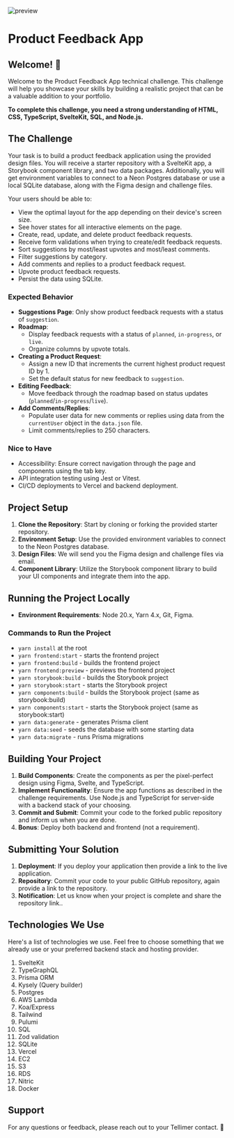 ![preview](https://github.com/user-attachments/assets/40215a49-d8ae-4196-8dc7-006fdab35c49)

# Product Feedback App

## Welcome! 👋

Welcome to the Product Feedback App technical challenge. This challenge will help you showcase your skills by building a realistic project that can be a valuable addition to your portfolio.

**To complete this challenge, you need a strong understanding of HTML, CSS, TypeScript, SvelteKit, SQL, and Node.js.**

## The Challenge

Your task is to build a product feedback application using the provided design files. You will receive a starter repository with a SvelteKit app, a Storybook component library, and two data packages. Additionally, you will get environment variables to connect to a Neon Postgres database or use a local SQLite database, along with the Figma design and challenge files.

Your users should be able to:

- View the optimal layout for the app depending on their device's screen size.
- See hover states for all interactive elements on the page.
- Create, read, update, and delete product feedback requests.
- Receive form validations when trying to create/edit feedback requests.
- Sort suggestions by most/least upvotes and most/least comments.
- Filter suggestions by category.
- Add comments and replies to a product feedback request.
- Upvote product feedback requests.
- Persist the data using SQLite.

### Expected Behavior

- **Suggestions Page**: Only show product feedback requests with a status of `suggestion`.
- **Roadmap**:
  - Display feedback requests with a status of `planned`, `in-progress`, or `live`.
  - Organize columns by upvote totals.
- **Creating a Product Request**:
  - Assign a new ID that increments the current highest product request ID by 1.
  - Set the default status for new feedback to `suggestion`.
- **Editing Feedback**:
  - Move feedback through the roadmap based on status updates (`planned`/`in-progress`/`live`).
- **Add Comments/Replies**:
  - Populate user data for new comments or replies using data from the `currentUser` object in the `data.json` file.
  - Limit comments/replies to 250 characters.

### Nice to Have

- Accessibility: Ensure correct navigation through the page and components using the tab key.
- API integration testing using Jest or Vitest.
- CI/CD deployments to Vercel and backend deployment.

## Project Setup

1. **Clone the Repository**: Start by cloning or forking the provided starter repository.
2. **Environment Setup**: Use the provided environment variables to connect to the Neon Postgres database.
3. **Design Files**: We will send you the Figma design and challenge files via email.
4. **Component Library**: Utilize the Storybook component library to build your UI components and integrate them into the app.

## Running the Project Locally

- **Environment Requirements**: Node 20.x, Yarn 4.x, Git, Figma.

### Commands to Run the Project

- `yarn install` at the root
- `yarn frontend:start` - starts the frontend project
- `yarn frontend:build` - builds the frontend project
- `yarn frontend:preview` - previews the frontend project
- `yarn storybook:build` - builds the Storybook project
- `yarn storybook:start` - starts the Storybook project
- `yarn components:build` - builds the Storybook project (same as storybook:build)
- `yarn components:start` - starts the Storybook project (same as storybook:start)
- `yarn data:generate` - generates Prisma client
- `yarn data:seed` - seeds the database with some starting data
- `yarn data:migrate` - runs Prisma migrations

## Building Your Project

1. **Build Components**: Create the components as per the pixel-perfect design using Figma, Svelte, and TypeScript.
2. **Implement Functionality**: Ensure the app functions as described in the challenge requirements. Use Node.js and TypeScript for server-side with a backend stack of your choosing.
3. **Commit and Submit**: Commit your code to the forked public repository and inform us when you are done.
4. **Bonus**: Deploy both backend and frontend (not a requirement).

## Submitting Your Solution

1. **Deployment**: If you deploy your application then provide a link to the live application.
2. **Repository**: Commit your code to your public GitHub repository, again provide a link to the repository.
3. **Notification**: Let us know when your project is complete and share the repository link..

## Technologies We Use

Here's a list of technologies we use. Feel free to choose something that we already use or your preferred backend stack and hosting provider.

1. SvelteKit
2. TypeGraphQL
3. Prisma ORM
4. Kysely (Query builder)
5. Postgres
6. AWS Lambda
7. Koa/Express
8. Tailwind
9. Pulumi
10. SQL
11. Zod validation
12. SQLite
13. Vercel
14. EC2
15. S3
16. RDS
17. Nitric
18. Docker

## Support

For any questions or feedback, please reach out to your Tellimer contact.
🚀

